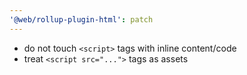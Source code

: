```yaml
---
'@web/rollup-plugin-html': patch
---
```


- do not touch `<script>` tags with inline content/code
- treat `<script src="...">` tags as assets
